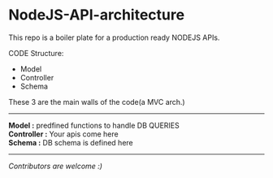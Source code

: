 # NodeJS-API-architecture

This repo is a boiler plate for a production ready NODEJS APIs.

CODE Structure:
- Model
- Controller
- Schema

These 3 are the main walls of the code(a MVC arch.)
<hr />
<b>Model :</b> predfined functions to handle DB QUERIES<br />
<b> Controller :</b> Your apis come here<br />
<b> Schema :</b> DB schema is defined here<br />

---------
<i>Contributors are welcome :)</i>
